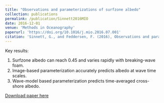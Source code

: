 ```yaml
---
title: "Observations and parameterizations of surfzone albedo"
collection: publications
permalink: /publication/Sinnett2016MIO
date: 2016-12-01
venue: 'Methods in Oceanography'
paperurl: 'https://doi.org/10.1016/j.mio.2016.07.001'
citation: 'Sinnett, G., and Feddersen, F. (2016), Observations and parameterizations of surfzone albedo, Methods in Oceanography., 17, 319-334, doi:10.1016/j.mio.2016.07.001.'
---
```

Key results:
1) Surfzone albedo can reach 0.45 and varies rapidly with breaking-wave foam.
2) Image-based parameterization accurately predicts albedo at wave time scales.
3) Wave-model based parameterization predicts time-averaged cross-shore albedo.

[Download paper here](https://doi.org/10.1016/j.mio.2016.07.001)
